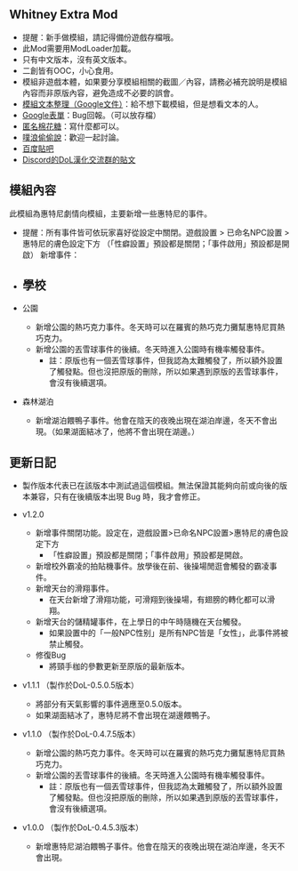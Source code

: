 ## Whitney Extra Mod
- 提醒：新手做模組，請記得備份遊戲存檔哦。
- 此Mod需要用ModLoader加載。
- 只有中文版本，沒有英文版本。
- 二創皆有OOC，小心食用。
- 模組非遊戲本體，如果要分享模組相關的截圖／內容，請務必補充說明是模組內容而非原版內容，避免造成不必要的誤會。
- [模組文本整理（Google文件）](https://docs.google.com/document/d/1yQoYOq_Tn64dyLmVLmA3p115v8DQgRyX__M0dL0847I/edit?usp=sharing)：給不想下載模組，但是想看文本的人。
- [Google表單](https://forms.gle/Ht3TkpVFPbZ4Wukp6)：Bug回報。（可以放存檔）
- [匿名棉花糖](https://marshmallow-qa.com/gwe3jm6jmight0a)：寫什麼都可以。
- [噗浪偷偷說](https://www.plurk.com/p/3fh7rpqv0i)：歡迎一起討論。
- [百度貼吧]()
- [Discord的DoL漢化交流群的貼文](https://discord.com/channels/1103864219620884560/1241024013116113047)

## 模組內容
此模組為惠特尼劇情向模組，主要新增一些惠特尼的事件。
- 提醒：所有事件皆可依玩家喜好從設定中關閉。遊戲設置 > 已命名NPC設置 > 惠特尼的膚色設定下方 （「性癖設置」預設都是關閉；「事件啟用」預設都是開啟）
新增事件：
- 學校
  -

- 公園
  - 新增公園的熱巧克力事件。冬天時可以在羅賓的熱巧克力攤幫惠特尼買熱巧克力。
  - 新增公園的丟雪球事件的後續。冬天時進入公園時有機率觸發事件。
    - 註：原版也有一個丟雪球事件，但我認為太難觸發了，所以額外設置了觸發點。但也沒把原版的刪除，所以如果遇到原版的丟雪球事件，會沒有後續選項。
- 森林湖泊
  - 新增湖泊餵鴨子事件。他會在陰天的夜晚出現在湖泊岸邊，冬天不會出現。（如果湖面結冰了，他將不會出現在湖邊。）

## 更新日記
- 製作版本代表已在該版本中測試過這個模組。無法保證其能夠向前或向後的版本兼容，只有在後續版本出現 Bug 時，我才會修正。

- v1.2.0
  - 新增事件關閉功能。設定在，遊戲設置>已命名NPC設置>惠特尼的膚色設定下方
    - 「性癖設置」預設都是關閉；「事件啟用」預設都是開啟。
  - 新增校外霸凌的拍貼機事件。放學後在前、後操場閒逛會觸發的霸凌事件。
  - 新增天台的滑翔事件。
    - 在天台新增了滑翔功能，可滑翔到後操場，有翅膀的轉化都可以滑翔。
  - 新增天台的儲精罐事件，在上學日的中午時隨機在天台觸發。
    - 如果設置中的「一般NPC性别」是所有NPC皆是「女性」，此事件將被禁止觸發。
  - 修復Bug
    - 將頸手枷的參數更新至原版的最新版本。
- v1.1.1 （製作於DoL-0.5.0.5版本）
  - 將部分有天氣影響的事件適應至0.5.0版本。
  - 如果湖面結冰了，惠特尼將不會出現在湖邊餵鴨子。
- v1.1.0 （製作於DoL-0.4.7.5版本）
  - 新增公園的熱巧克力事件。冬天時可以在羅賓的熱巧克力攤幫惠特尼買熱巧克力。
  - 新增公園的丟雪球事件的後續。冬天時進入公園時有機率觸發事件。
    - 註：原版也有一個丟雪球事件，但我認為太難觸發了，所以額外設置了觸發點。但也沒把原版的刪除，所以如果遇到原版的丟雪球事件，會沒有後續選項。
- v1.0.0 （製作於DoL-0.4.5.3版本）
  - 新增惠特尼湖泊餵鴨子事件。他會在陰天的夜晚出現在湖泊岸邊，冬天不會出現。